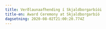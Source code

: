 ```yaml
---
title: Verðlaunaafhending í Skjaldborgarbíói
title-en: Award Ceremony at Skjaldborgarbíó
dagsetning: 2020-08-02T21:00:20.774Z
---
```

